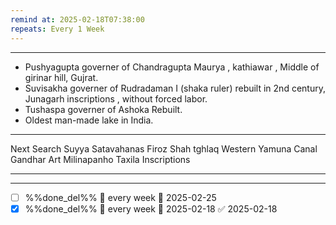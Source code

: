 ```yaml
---
remind at: 2025-02-18T07:38:00
repeats: Every 1 Week
---
```

---
- Pushyagupta governer of Chandragupta Maurya , kathiawar , Middle of girinar hill, Gujrat.
- Suvisakha governer of Rudradaman I (shaka ruler) rebuilt in 2nd century, Junagarh inscriptions , without forced labor.
- Tushaspa governer of Ashoka Rebuilt.
- Oldest man-made lake in India.


---
Next Search
Suyya
Satavahanas
Firoz Shah tghlaq
Western Yamuna Canal
Gandhar Art
Milinapanho
Taxila Inscriptions 

---
---
- [ ] %%done_del%% 🔁 every week 📅 2025-02-25
- [x] %%done_del%% 🔁 every week 📅 2025-02-18 ✅ 2025-02-18